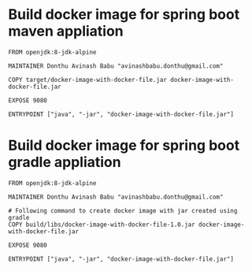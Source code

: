 # Build docker image for spring boot maven appliation
```
FROM openjdk:8-jdk-alpine

MAINTAINER Donthu Avinash Babu "avinashbabu.donthu@gmail.com"

COPY target/docker-image-with-docker-file.jar docker-image-with-docker-file.jar

EXPOSE 9080

ENTRYPOINT ["java", "-jar", "docker-image-with-docker-file.jar"]
```

# Build docker image for spring boot gradle appliation
```
FROM openjdk:8-jdk-alpine

MAINTAINER Donthu Avinash Babu "avinashbabu.donthu@gmail.com"

# Following command to create docker image with jar created using gradle
COPY build/libs/docker-image-with-docker-file-1.0.jar docker-image-with-docker-file.jar

EXPOSE 9080

ENTRYPOINT ["java", "-jar", "docker-image-with-docker-file.jar"]
```

